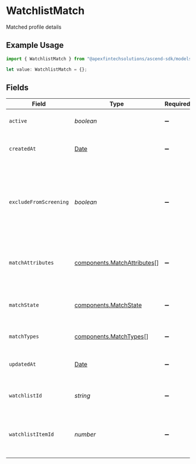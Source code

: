 # WatchlistMatch

Matched profile details

## Example Usage

```typescript
import { WatchlistMatch } from "@apexfintechsolutions/ascend-sdk/models/components";

let value: WatchlistMatch = {};
```

## Fields

| Field                                                                                                 | Type                                                                                                  | Required                                                                                              | Description                                                                                           | Example                                                                                               |
| ----------------------------------------------------------------------------------------------------- | ----------------------------------------------------------------------------------------------------- | ----------------------------------------------------------------------------------------------------- | ----------------------------------------------------------------------------------------------------- | ----------------------------------------------------------------------------------------------------- |
| `active`                                                                                              | *boolean*                                                                                             | :heavy_minus_sign:                                                                                    | Identifies if the entry is active or not                                                              | true                                                                                                  |
| `createdAt`                                                                                           | [Date](https://developer.mozilla.org/en-US/docs/Web/JavaScript/Reference/Global_Objects/Date)         | :heavy_minus_sign:                                                                                    | The time the watchlist match was created                                                              | 2023-06-13 23:48:58.343 +0000 UTC                                                                     |
| `excludeFromScreening`                                                                                | *boolean*                                                                                             | :heavy_minus_sign:                                                                                    | Identifies that a confirmed watchlist match can be excluded when calculating the related screen state | false                                                                                                 |
| `matchAttributes`                                                                                     | [components.MatchAttributes](../../models/components/matchattributes.md)[]                            | :heavy_minus_sign:                                                                                    | The attributes used to identify this watchlist match                                                  | PHONE_NUMBER, EMAIL                                                                                   |
| `matchState`                                                                                          | [components.MatchState](../../models/components/matchstate.md)                                        | :heavy_minus_sign:                                                                                    | Match state - whether or not the match is confirmed                                                   | CONFIRMED_MATCH                                                                                       |
| `matchTypes`                                                                                          | [components.MatchTypes](../../models/components/matchtypes.md)[]                                      | :heavy_minus_sign:                                                                                    | The types of watchlist matches                                                                        | NEGATIVE_NEWS, OFAC_SANCTIONS                                                                         |
| `updatedAt`                                                                                           | [Date](https://developer.mozilla.org/en-US/docs/Web/JavaScript/Reference/Global_Objects/Date)         | :heavy_minus_sign:                                                                                    | The time the watchlist match was last updated                                                         | 2023-06-13 23:48:58.343 +0000 UTC                                                                     |
| `watchlistId`                                                                                         | *string*                                                                                              | :heavy_minus_sign:                                                                                    | Indicates the watchlist source for a given match                                                      | DOWJONES                                                                                              |
| `watchlistItemId`                                                                                     | *number*                                                                                              | :heavy_minus_sign:                                                                                    | Identification number for the watchlist item that was matched                                         | 123456                                                                                                |